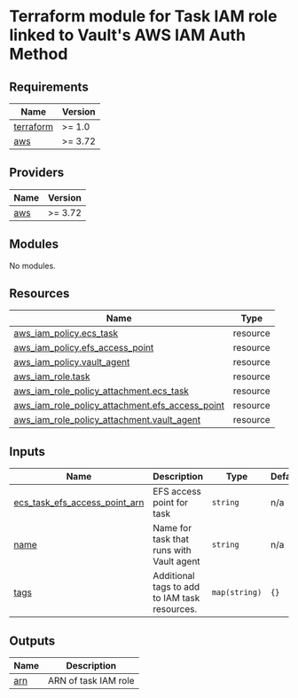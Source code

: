# Terraform module for Task IAM role linked to Vault's AWS IAM Auth Method

## Requirements

| Name | Version |
|------|---------|
| <a name="requirement_terraform"></a> [terraform](#requirement\_terraform) | >= 1.0 |
| <a name="requirement_aws"></a> [aws](#requirement\_aws) | >= 3.72 |

## Providers

| Name | Version |
|------|---------|
| <a name="provider_aws"></a> [aws](#provider\_aws) | >= 3.72 |

## Modules

No modules.

## Resources

| Name | Type |
|------|------|
| [aws_iam_policy.ecs_task](https://registry.terraform.io/providers/hashicorp/aws/latest/docs/resources/iam_policy) | resource |
| [aws_iam_policy.efs_access_point](https://registry.terraform.io/providers/hashicorp/aws/latest/docs/resources/iam_policy) | resource |
| [aws_iam_policy.vault_agent](https://registry.terraform.io/providers/hashicorp/aws/latest/docs/resources/iam_policy) | resource |
| [aws_iam_role.task](https://registry.terraform.io/providers/hashicorp/aws/latest/docs/resources/iam_role) | resource |
| [aws_iam_role_policy_attachment.ecs_task](https://registry.terraform.io/providers/hashicorp/aws/latest/docs/resources/iam_role_policy_attachment) | resource |
| [aws_iam_role_policy_attachment.efs_access_point](https://registry.terraform.io/providers/hashicorp/aws/latest/docs/resources/iam_role_policy_attachment) | resource |
| [aws_iam_role_policy_attachment.vault_agent](https://registry.terraform.io/providers/hashicorp/aws/latest/docs/resources/iam_role_policy_attachment) | resource |

## Inputs

| Name | Description | Type | Default | Required |
|------|-------------|------|---------|:--------:|
| <a name="input_ecs_task_efs_access_point_arn"></a> [ecs\_task\_efs\_access\_point\_arn](#input\_ecs\_task\_efs\_access\_point\_arn) | EFS access point for task | `string` | n/a | yes |
| <a name="input_name"></a> [name](#input\_name) | Name for task that runs with Vault agent | `string` | n/a | yes |
| <a name="input_tags"></a> [tags](#input\_tags) | Additional tags to add to IAM task resources. | `map(string)` | `{}` | no |

## Outputs

| Name | Description |
|------|-------------|
| <a name="output_arn"></a> [arn](#output\_arn) | ARN of task IAM role |
